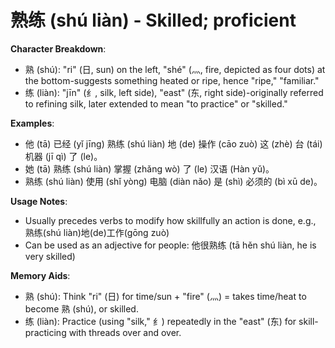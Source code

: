 # **熟练 (shú liàn) - Skilled; proficient**

**Character Breakdown**:  
- 熟 (shú): "ri" (日, sun) on the left, "shé" (灬, fire, depicted as four dots) at the bottom-suggests something heated or ripe, hence "ripe," "familiar."  
- 练 (liàn): "jīn" (纟, silk, left side), "east" (东, right side)-originally referred to refining silk, later extended to mean "to practice" or "skilled."

**Examples**:  
- 他 (tā) 已经 (yǐ jīng) 熟练 (shú liàn) 地 (de) 操作 (cāo zuò) 这 (zhè) 台 (tái) 机器 (jī qì) 了 (le)。  
- 她 (tā) 熟练 (shú liàn) 掌握 (zhǎng wò) 了 (le) 汉语 (Hàn yǔ)。  
- 熟练 (shú liàn) 使用 (shǐ yòng) 电脑 (diàn nǎo) 是 (shì) 必须的 (bì xū de)。

**Usage Notes**:  
- Usually precedes verbs to modify how skillfully an action is done, e.g., 熟练(shú liàn)地(de)工作(gōng zuò)  
- Can be used as an adjective for people: 他很熟练 (tā hěn shú liàn, he is very skilled)

**Memory Aids**:  
- 熟 (shú): Think "ri" (日) for time/sun + "fire" (灬) = takes time/heat to become 熟 (shú), or skilled.  
- 练 (liàn): Practice (using "silk," 纟) repeatedly in the "east" (东) for skill-practicing with threads over and over.